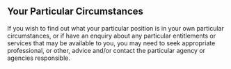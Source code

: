 ##  Your Particular Circumstances

If you wish to find out what your particular position is in your own
particular circumstances, or if have an enquiry about any particular
entitlements or services that may be available to you, you may need to seek
appropriate professional, or other, advice and/or contact the particular
agency or agencies responsible.
